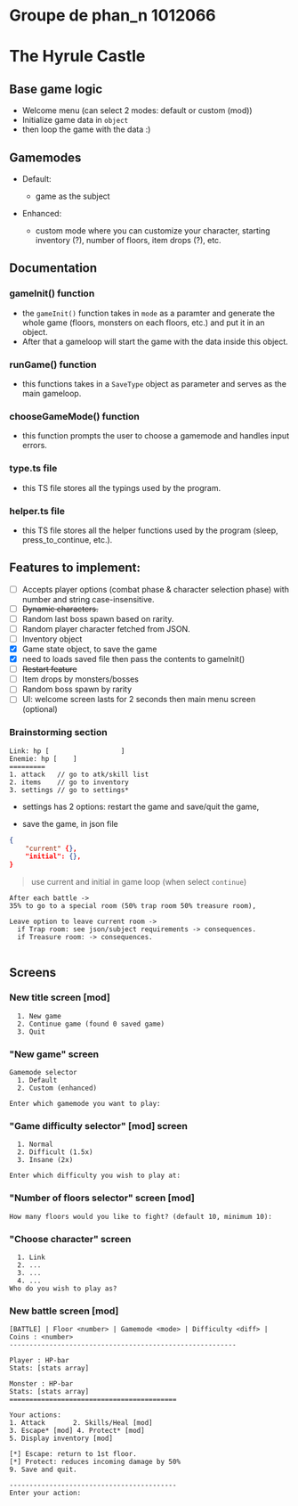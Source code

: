 # Groupe de phan_n 1012066

# The Hyrule Castle

## Base game logic

- Welcome menu (can select 2 modes: default or custom (mod))
- Initialize game data in `object`
- then loop the game with the data :)



	
## Gamemodes

- Default:

  - game as the subject

- Enhanced:
  - custom mode where you can customize your character, starting inventory (?), number of floors, item drops (?), etc. 

## Documentation
### gameInit() function

- the `gameInit()` function takes in `mode` as a paramter and generate the whole game (floors, monsters on each floors, etc.) and put it in an object. 
- After that a gameloop will start the game with the data inside this object.

### runGame() function

- this functions takes in a `SaveType` object as parameter and serves as the main gameloop.

### chooseGameMode() function
- this function prompts the user to choose a gamemode and handles input errors.

### type.ts file
- this TS file stores all the typings used by the program.

### helper.ts file
- this TS file stores all the helper functions used by the program (sleep, press_to_continue, etc.).
## Features to implement:

- [ ] Accepts player options (combat phase & character selection phase) with number and string case-insensitive.
- [ ] ~~Dynamic characters.~~
- [ ] Random last boss spawn based on rarity.
- [ ] Random player character fetched from JSON.
- [ ] Inventory object
- [x] Game state object, to save the game
- [x] need to loads saved file then pass the contents to gameInit()
- [ ] ~~Restart feature~~
- [ ] Item drops by monsters/bosses
- [ ] Random boss spawn by rarity
- [ ] UI: welcome screen lasts for 2 seconds then main menu screen (optional)

### Brainstorming section
```plaintext
Link: hp [                  ]
Enemie: hp [    ]
=========
1. attack	// go to atk/skill list
2. items	// go to inventory
3. settings	// go to settings*
```

- settings has 2 options: restart the game and save/quit the game,

* save the game, in json file

```json
{
	"current" {},
	"initial": {},
}
```

> use current and initial in game loop (when select `continue`)

```
After each battle -> 
35% to go to a special room (50% trap room 50% treasure room),

Leave option to leave current room -> 
  if Trap room: see json/subject requirements -> consequences. 
  if Treasure room: -> consequences.


```


## Screens

### New title screen [mod] 
```
  1. New game
  2. Continue game (found 0 saved game)
  3. Quit
```

### "New game" screen 
```
Gamemode selector
  1. Default
  2. Custom (enhanced)

Enter which gamemode you want to play: 
```

### "Game difficulty selector" [mod] screen 
```
  1. Normal
  2. Difficult (1.5x)
  3. Insane (2x)

Enter which difficulty you wish to play at: 
```
### "Number of floors selector" screen [mod]
```
How many floors would you like to fight? (default 10, minimum 10):
```

### "Choose character" screen 
```
  1. Link
  2. ...
  3. ...
  4. ...
Who do you wish to play as? 
```



### New battle screen [mod] 

```
[BATTLE] | Floor <number> | Gamemode <mode> | Difficulty <diff> | Coins : <number>
---------------------------------------------------------

Player : HP-bar
Stats: [stats array]

Monster : HP-bar
Stats: [stats array]
==========================================

Your actions:
1. Attack       2. Skills/Heal [mod]
3. Escape* [mod] 4. Protect* [mod]
5. Display inventory [mod]

[*] Escape: return to 1st floor.
[*] Protect: reduces incoming damage by 50% 
9. Save and quit.

------------------------------------------
Enter your action:
```